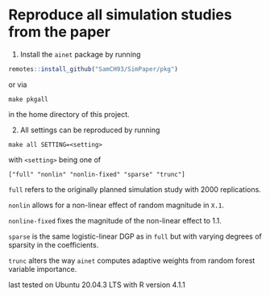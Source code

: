 
# Reproduce all simulation studies from the paper

1. Install the `ainet` package by running
```r
remotes::install_github("SamCH93/SimPaper/pkg")
```
or via
```
make pkgall
```
in the home directory of this project.

2. All settings can be reproduced by running
```
make all SETTING=<setting>
```
with `<setting>` being one of
```
["full" "nonlin" "nonlin-fixed" "sparse" "trunc"]
```

`full` refers to the originally planned simulation study with 2000 replications.

`nonlin` allows for a non-linear effect of random magnitude in `X.1`.

`nonline-fixed` fixes the magnitude of the non-linear effect to 1.1.

`sparse` is the same logistic-linear DGP as in `full` but with varying degrees
of sparsity in the coefficients.

`trunc` alters the way `ainet` computes adaptive weights from random forest
variable importance.


last tested on Ubuntu 20.04.3 LTS with R version 4.1.1
